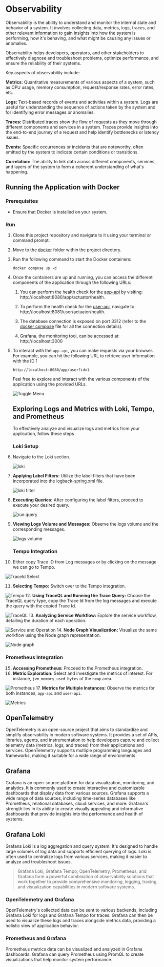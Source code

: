 # Observability

Observability is the ability to understand and monitor the internal state and behavior of a system. It involves collecting data, metrics, logs, traces, and other relevant information to gain insights into how the system is performing, how it's behaving, and what might be causing any issues or anomalies. </p>

Observability helps developers, operators, and other stakeholders to effectively diagnose and troubleshoot problems, optimize performance, and ensure the reliability of their systems.

Key aspects of observability include:

**Metrics:** Quantitative measurements of various aspects of a system, such as CPU usage, memory consumption, request/response rates, error rates, etc.

**Logs:** Text-based records of events and activities within a system. Logs are useful for understanding the sequence of actions taken by the system and for identifying error messages or anomalies.

**Traces:** Distributed traces show the flow of requests as they move through different components and services in a system. Traces provide insights into the end-to-end journey of a request and help identify bottlenecks or latency issues.

**Events:** Specific occurrences or incidents that are noteworthy, often emitted by the system to indicate certain conditions or transitions.

**Correlation:** The ability to link data across different components, services, and layers of the system to form a coherent understanding of what's happening.

## Running the Application with Docker

### Prerequisites

- Ensure that Docker is installed on your system.

### Run

1. Clone this project repository and navigate to it using your terminal or command prompt.

2. Move to the [docker](./docker) folder within the project directory.

3. Run the following command to start the Docker containers:
   ```
   docker compose up -d
   ```
4. Once the containers are up and running, you can access the different components of the application through the following URLs:

   1. You can perform the health check for the [app-api](./app) by visiting: http://localhost:8080/app/actuator/health.
   
   2. To perform the health check for the [user-api](./user), navigate to: http://localhost:8081/user/actuator/health.
   
   3. The database connection is exposed on port 3312 (refer to the [docker compose](./docker/compose.yaml) file for all the connection details).
   
   4. Grafana, the monitoring tool, can be accessed at: http://localhost:3000
   
5. To interact with the `app-api`, you can make requests via your browser. For example, you can hit the following URL to retrieve user information with the ID 1
   ```
   http://localhost:8080/app/user?id=1
   ```
   Feel free to explore and interact with the various components of the application using the provided URLs.

   ![Toggle Menu](./images/Grafana%20Toggle%20Menu.png)

   ## Exploring Logs and Metrics with Loki, Tempo, and Prometheus

   To effectively analyze and visualize logs and metrics from your application, follow these steps

   ### Loki Setup

6. Navigate to the Loki section.

   ![loki](./images/Loki.png)
7. **Applying Label Filters:** Utilize the label filters that have been incorporated into the [logback-spring.xml](./app/src/main/resources/logback-spring.xml) file.

    ![loki filter](./images/Loki%20Label%20Filters.png)
8. **Executing Queries:** After configuring the label filters, proceed to execute your desired query.

    ![run query](./images/Loki%20Run%20Query.png)
9. **Viewing Logs Volume and Messages:** Observe the logs volume and the corresponding messages.

    ![logs volume](./images/Loki%20Log%20Volume%20and%20Messages.png)

   ### Tempo Integration

10. Either copy Trace ID from Log messages or by clicking on the message we can go to Tempo.

   ![TraceId Select](./images/Select%20TraceId.png)

11. **Selecting Tempo:** Switch over to the Tempo integration.

   ![Tempo](./images/Tempo.png)
12. **Using TraceQL and Running the Trace Query:** Choose the TraceQL query type, copy the Trace Id from the log messages and execute the query with the copied Trace Id.

   ![TraceQL](./images/TraceQL.png)
13. **Analyzing Service Workflow:** Explore the service workflow, detailing the duration of each operation.

   ![Service and Operation](./images/Service%20Operation.png)
14. **Node Graph Visualization:** Visualize the same workflow using the Node graph representation.

   ![Node graph](./images/Node%20Graph.png)

   ### Prometheus Integration

15. **Accessing Prometheus:** Proceed to the Prometheus integration.
16. **Metric Exploration:** Select and investigate the metrics of interest. For instance, `jvm_memory_used_bytes` of the `heap` area.

   ![Prometheus](./images/Prometheus.png)
17. **Metrics for Multiple Instances:** Observe the metrics for both instances, `app-api` and `user-api`.

   ![Metrics](./images/Prometheus%20Graph%20Table.png)


## OpenTelemetry

OpenTelemetry is an open-source project that aims to standardize and simplify observability in modern software systems. It provides a set of APIs, libraries, agents, and instrumentation to help developers capture and collect telemetry data (metrics, logs, and traces) from their applications and services. OpenTelemetry supports multiple programming languages and frameworks, making it suitable for a wide range of environments.

## Grafana

Grafana is an open-source platform for data visualization, monitoring, and analytics. It is commonly used to create interactive and customizable dashboards that display data from various sources. Grafana supports a wide range of data sources, including time-series databases like Prometheus, relational databases, cloud services, and more. Grafana's strength lies in its ability to create visually appealing and informative dashboards that provide insights into the performance and health of systems.

## Grafana Loki

Grafana Loki is a log aggregation and query system. It's designed to handle large volumes of log data and supports efficient querying of logs. Loki is often used to centralize logs from various services, making it easier to analyze and troubleshoot issues.

> Grafana Loki, Grafana Tempo, OpenTelemetry, Prometheus, and Grafana form a powerful combination of observability solutions that work together to provide comprehensive monitoring, logging, tracing, and visualization capabilities in modern software systems.

### OpenTelemetry and Grafana

OpenTelemetry's collected data can be sent to various backends, including Grafana Loki for logs and Grafana Tempo for traces. Grafana can then be used to visualize these logs and traces alongside metrics data, providing a holistic view of application behavior.

### Prometheus and Grafana

Prometheus metrics data can be visualized and analyzed in Grafana dashboards. Grafana can query Prometheus using PromQL to create visualizations that help monitor system performance.
